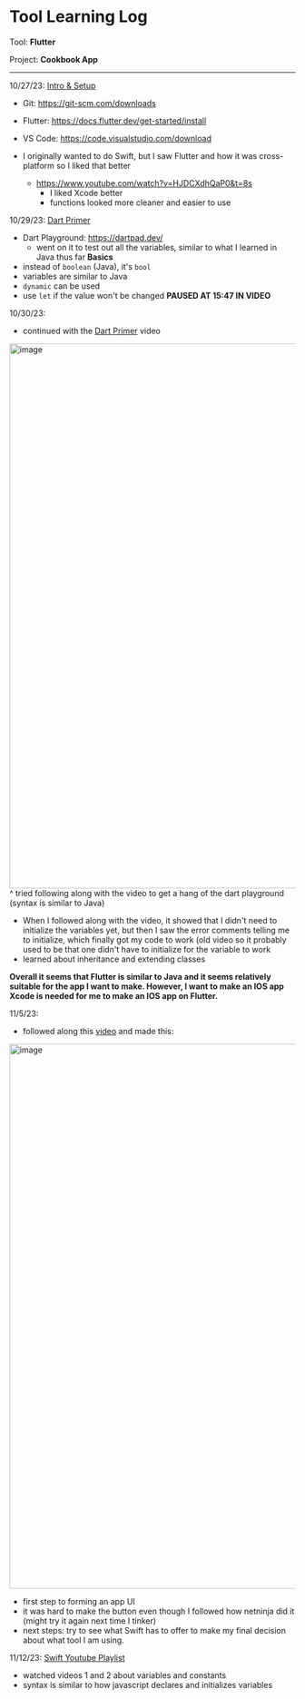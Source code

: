# Tool Learning Log 

Tool: **Flutter**

Project: **Cookbook App**

---

10/27/23: [Intro & Setup](https://youtu.be/1ukSR1GRtMU?si=T5thSLF81Ldu1RCD)
* Git: https://git-scm.com/downloads
* Flutter: https://docs.flutter.dev/get-started/install
* VS Code: https://code.visualstudio.com/download

* I originally wanted to do Swift, but I saw Flutter and how it was cross-platform so I liked that better
  * https://www.youtube.com/watch?v=HJDCXdhQaP0&t=8s
    * I liked Xcode better
    * functions looked more cleaner and easier to use 

10/29/23: [Dart Primer](https://youtu.be/FLQ-Vhw1NYQ?si=tkzexejwfiK54_x8)
* Dart Playground: https://dartpad.dev/
  * went on it to test out all the variables, similar to what I learned in Java thus far
__Basics__
* instead of `boolean` (Java), it's `bool`
* variables are similar to Java
* `dynamic` can be used
* use `let` if the value won't be changed
**PAUSED AT 15:47 IN VIDEO**

10/30/23: 
* continued with the [Dart Primer](https://youtu.be/FLQ-Vhw1NYQ?si=tkzexejwfiK54_x8) video
<img width="960" alt="image" src="https://github.com/chanryc9471/apcsa-freedom-project/assets/91750491/08270aae-4433-4bd0-ad0f-44c2dd867131">
<br>
^ tried following along with the video to get a hang of the dart playground (syntax is similar to Java)

* When I followed along with the video, it showed that I didn't need to initialize the variables yet, but then I saw the error comments telling me to initialize, which finally got my code to work (old video so it probably used to be that one didn't have to initialize for the variable to work
* learned about inheritance and extending classes

**Overall it seems that Flutter is similar to Java and it seems relatively suitable for the app I want to make. However, I want to make an IOS app Xcode is needed for me to make an IOS app on Flutter.**

11/5/23:
* followed along this [video](https://youtu.be/C5lpPjoivaw?si=fC4CxmCT-LlnvXe7) and made this:
<img width="960" alt="image" src="https://github.com/chanryc9471/apcsa-freedom-project/assets/91750491/cd33cf65-92dd-4de5-9a86-39567dd87324">
<br>

* first step to forming an app UI
 * it was hard to make the button even though I followed how netninja did it (might try it again next time I tinker)
* next steps: try to see what Swift has to offer to make my final decision about what tool I am using.

11/12/23:
[Swift Youtube Playlist](https://www.youtube.com/playlist?list=PL5PR3UyfTWvfacnfUsvNcxIiKIgidNRoW)
* watched videos 1 and 2 about variables and constants
 * syntax is similar to how javascript declares and initializes variables

<!-- 
* Links you used today (websites, videos, etc)
* Things you tried, progress you made, etc
* Challenges, a-ha moments, etc
* Questions you still have
* What you're going to try next
-->
